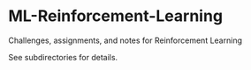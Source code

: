 # ML-Reinforcement-Learning
Challenges, assignments, and notes for Reinforcement Learning

See subdirectories for details.
